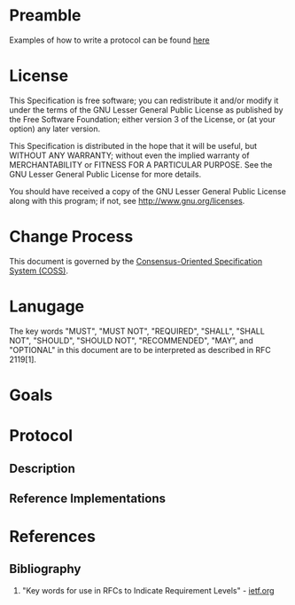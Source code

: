 Preamble
==
Examples of how to write a protocol can be found [here](http://rfc.zeromq.org/)

License
==

This Specification is free software; you can redistribute it and/or modify it under the terms of the GNU Lesser General Public License as published by the Free Software Foundation; either version 3 of the License, or (at your option) any later version.

This Specification is distributed in the hope that it will be useful, but WITHOUT ANY WARRANTY; without even the implied warranty of MERCHANTABILITY or FITNESS FOR A PARTICULAR PURPOSE. See the GNU Lesser General Public License for more details.

You should have received a copy of the GNU Lesser General Public License along with this program; if not, see <http://www.gnu.org/licenses>.

Change Process
==
This document is governed by the [Consensus-Oriented Specification System (COSS)](http://www.digistan.org/spec:1/COSS).

Lanugage
==
The key words "MUST", "MUST NOT", "REQUIRED", "SHALL", "SHALL NOT", "SHOULD", "SHOULD NOT", "RECOMMENDED", "MAY", and "OPTIONAL" in this document are to be interpreted as described in RFC 2119[1].

Goals
==

Protocol
==

Description
--

Reference Implementations
--

References
==

Bibliography
--
1. "Key words for use in RFCs to Indicate Requirement Levels" - [ietf.org](http://tools.ietf.org/html/rfc2119)
